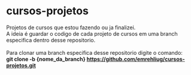 # cursos-projetos
Projetos de cursos que estou fazendo ou ja finalizei. <br> A ideia é guardar o codigo de cada projeto de cursos em uma branch especifica dentro desse repositorio. <br><br> 
Para clonar uma branch especifica desse repositorio digite o comando: <br><strong>git clone -b {nome_da_branch} https://github.com/emrehliug/cursos-projetos.git </strong>
